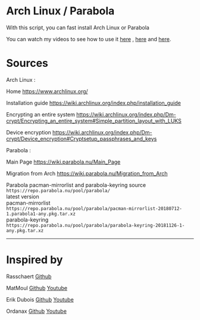 # Arch Linux / Parabola 

With this script, you can fast install Arch Linux or Parabola

You can watch my videos to see how to use it [here](https://www.youtube.com/watch?v=5QV8zoRu7ig) , [here](https://www.youtube.com/watch?v=v-f2F57iX74) and [here](https://www.youtube.com/watch?v=AQ7CUJ8bFio).
 
# Sources

Arch Linux :

Home https://www.archlinux.org/

Installation guide https://wiki.archlinux.org/index.php/installation_guide

Encrypting an entire system https://wiki.archlinux.org/index.php/Dm-crypt/Encrypting_an_entire_system#Simple_partition_layout_with_LUKS

Device encryption https://wiki.archlinux.org/index.php/Dm-crypt/Device_encryption#Cryptsetup_passphrases_and_keys


Parabola :

Main Page https://wiki.parabola.nu/Main_Page

Migration from Arch https://wiki.parabola.nu/Migration_from_Arch

Parabola pacman-mirrorlist and parabola-keyring source<br/>
`https://repo.parabola.nu/pool/parabola/`<br /> 
latest version<br /> 
pacman-mirrorlist <br/> 
`https://repo.parabola.nu/pool/parabola/pacman-mirrorlist-20180712-1.parabola1-any.pkg.tar.xz`<br />
parabola-keyring <br /> 
`https://repo.parabola.nu/pool/parabola/parabola-keyring-20181126-1-any.pkg.tar.xz`
    
-------------------------------------------------

# Inspired by 

Rasschaert [Github](https://github.com/rasschaert?tab=repositories)   

MatMoul [Github](https://github.com/MatMoul)   [Youtube](https://www.youtube.com/channel/UCxCHi4Yj8U7Zo9S8muK4iRg)

Erik Dubois [Github](https://github.com/erikdubois)   [Youtube](https://www.youtube.com/user/maclover696)

Ordanax [Github](https://github.com/ordanax)   [Youtube](https://www.youtube.com/channel/UC-dTYf8Gc0Y1ZMrLKvOMBgw)









